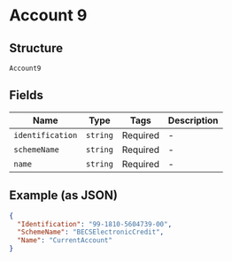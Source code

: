 
# Account 9

## Structure

`Account9`

## Fields

| Name | Type | Tags | Description |
|  --- | --- | --- | --- |
| `identification` | `string` | Required | - |
| `schemeName` | `string` | Required | - |
| `name` | `string` | Required | - |

## Example (as JSON)

```json
{
  "Identification": "99-1810-5604739-00",
  "SchemeName": "BECSElectronicCredit",
  "Name": "CurrentAccount"
}
```

